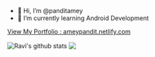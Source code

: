 - 👋 Hi, I’m @panditamey
- 🌱 I’m currently learning Android Development

[View My Portfolio : ameypandit.netlify.com](https://ameypandit.netlify.com)

<img align="center" src="https://github-readme-stats.anuraghazra1.vercel.app/api?username=panditamey&show_icons=true&include_all_commits=true&theme=ayu-mirage" alt="Ravi's github stats" />
<img align="center" src="https://github-readme-stats.anuraghazra1.vercel.app/api/top-langs/?username=panditamey&layout=compact&theme=ayu-mirage" />

<!-- ![](https://komarev.com/ghpvc/?username=panditamey&style=flat)-->
